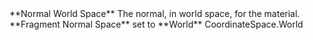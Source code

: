 <tr>
<td>**Normal World Space**</td>
<td>The normal, in world space, for the material.</td>
<td> **Fragment Normal Space** set to **World**</td>
<td>CoordinateSpace.World</td>
</tr>
